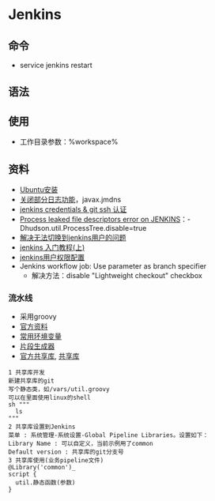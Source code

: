 # Jenkins
## 命令
  * service jenkins restart

## 语法

## 使用
* 工作目录参数：%workspace%

## 资料
* [Ubuntu安装](http://blog.csdn.net/fenglailea/article/details/25919367)
* [关闭部分日志功能](http://blog.csdn.net/qq_33588470/article/details/54647496)，javax.jmdns
* [jenkins credentials & git ssh 认证](http://blog.csdn.net/gw569453350game/article/details/51911179)
* [Process leaked file descriptors error on JENKINS](http://stackoverflow.com/questions/17024441/process-leaked-file-descriptors-error-on-jenkins)：-Dhudson.util.ProcessTree.disable=true
* [解决无法切换到jenkins用户的问题](http://blog.csdn.net/csfreebird/article/details/27968019)
* [jenkins 入门教程(上)](http://www.cnblogs.com/yjmyzz/p/jenkins-tutorial-part-1.html)
* [jenkins用户权限配置](https://www.jianshu.com/p/fca6c3ecde5d)
* Jenkins workflow job: Use parameter as branch specifier
  * 解决方法：disable "Lightweight checkout" checkbox

### 流水线
* 采用groovy
* [官方资料](https://www.jenkins.io/zh/doc/book/pipeline/)
* [常用环境变量](https://blog.csdn.net/qq_41030861/article/details/105171222)
* [片段生成器](http://%domain%/job/%jobName%/pipeline-syntax/)
* [官方共享库](https://www.jenkins.io/zh/doc/book/pipeline/shared-libraries/), [共享库](https://www.qikqiak.com/post/jenkins-shared-library-demo/)
```
1 共享库开发
新建共享库的git
写个静态类，如/vars/util.groovy
可以在里面使用linux的shell
sh """
  ls
"""
2 共享库设置到Jenkins
菜单 : 系统管理-系统设置-Global Pipeline Libraries。设置如下：
Library Name : 可以自定义，当前示例用了common
Default version : 共享库的git分支号
3 共享库使用(业务pipeline文件)
@Library('common')_
script {
  util.静态函数(参数)
}
```
